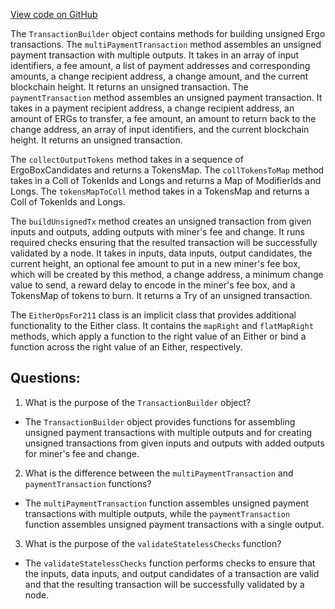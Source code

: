 [View code on GitHub](https://github.com/ergoplatform/ergo/ergo-wallet/src/main/scala/org/ergoplatform/wallet/transactions/TransactionBuilder.scala)

The `TransactionBuilder` object contains methods for building unsigned Ergo transactions. The `multiPaymentTransaction` method assembles an unsigned payment transaction with multiple outputs. It takes in an array of input identifiers, a fee amount, a list of payment addresses and corresponding amounts, a change recipient address, a change amount, and the current blockchain height. It returns an unsigned transaction. The `paymentTransaction` method assembles an unsigned payment transaction. It takes in a payment recipient address, a change recipient address, an amount of ERGs to transfer, a fee amount, an amount to return back to the change address, an array of input identifiers, and the current blockchain height. It returns an unsigned transaction.

The `collectOutputTokens` method takes in a sequence of ErgoBoxCandidates and returns a TokensMap. The `collTokensToMap` method takes in a Coll of TokenIds and Longs and returns a Map of ModifierIds and Longs. The `tokensMapToColl` method takes in a TokensMap and returns a Coll of TokenIds and Longs.

The `buildUnsignedTx` method creates an unsigned transaction from given inputs and outputs, adding outputs with miner's fee and change. It runs required checks ensuring that the resulted transaction will be successfully validated by a node. It takes in inputs, data inputs, output candidates, the current height, an optional fee amount to put in a new miner's fee box, which will be created by this method, a change address, a minimum change value to send, a reward delay to encode in the miner's fee box, and a TokensMap of tokens to burn. It returns a Try of an unsigned transaction.

The `EitherOpsFor211` class is an implicit class that provides additional functionality to the Either class. It contains the `mapRight` and `flatMapRight` methods, which apply a function to the right value of an Either or bind a function across the right value of an Either, respectively.
## Questions: 
 1. What is the purpose of the `TransactionBuilder` object?
- The `TransactionBuilder` object provides functions for assembling unsigned payment transactions with multiple outputs and for creating unsigned transactions from given inputs and outputs with added outputs for miner's fee and change.

2. What is the difference between the `multiPaymentTransaction` and `paymentTransaction` functions?
- The `multiPaymentTransaction` function assembles unsigned payment transactions with multiple outputs, while the `paymentTransaction` function assembles unsigned payment transactions with a single output.

3. What is the purpose of the `validateStatelessChecks` function?
- The `validateStatelessChecks` function performs checks to ensure that the inputs, data inputs, and output candidates of a transaction are valid and that the resulting transaction will be successfully validated by a node.